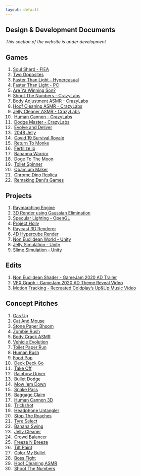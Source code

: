 ```yaml
---
layout: default
---
```

## Design & Development Documents
*This section of the website is under development*
## Games
1. [Soul Shard - FIEA](https://aniketrajnish.github.io/docs/soulshard)
2. [Two Opposites](https://aniketrajnish.github.io/docs/twoopposites)
3. [Faster Than Light - Hypercasual](https://aniketrajnish.github.io/docs/ftlhc)
4. [Faster Than Light - PC](https://aniketrajnish.github.io/docs/ftlpc)
5. [Are Ya Winning Son?](https://aniketrajnish.github.io/docs/ayws)
6. [Shoot The Numbers - CrazyLabs](https://aniketrajnish.github.io/docs/stn)
7. [Body Adjustment ASMR - CrazyLabs](https://aniketrajnish.github.io/docs/baasmr)
8. [Hoof Cleaning ASMR - CrazyLabs](https://aniketrajnish.github.io/docs/hcasmr)
9. [Jelly Cleaner ASMR - CrazyLabs](https://aniketrajnish.github.io/docs/jcasmr)
10. &nbsp;[Human Cannon - CrazyLabs](https://aniketrajnish.github.io/docs/humancannon)
11. &nbsp;[Dodge Master - CrazyLabs](https://aniketrajnish.github.io/docs/dodge)
12. &nbsp;[Evolve and Deliver](https://aniketrajnish.github.io/docs/end)
13. &nbsp;[2048 Jelly](https://aniketrajnish.github.io/docs/j2048)
14. &nbsp;[Covid 19 Survival Royale](https://aniketrajnish.github.io/docs/c19sr)
15. &nbsp;[Return To Monke](https://aniketrajnish.github.io/docs/r2m)
16. &nbsp;[Fertilize.io](https://aniketrajnish.github.io/docs/fert)
17. &nbsp;[Bananna Warrior](https://aniketrajnish.github.io/docs/bw)
18. &nbsp;[Doge To The Moon](https://aniketrajnish.github.io/docs/d2m)
19. &nbsp;[Toilet Spinner](https://aniketrajnish.github.io/docs/toiletspin)
20. &nbsp;[Obamium Maker](https://aniketrajnish.github.io/docs/obama)
21. &nbsp;[Chrome Dino Replica](https://aniketrajnish.github.io/docs/e404)
22. &nbsp;[Remaking Dani's Games](https://aniketrajnish.github.io/docs/daniremake)

## Projects
1. [Raymarching Engine](https://aniketrajnish.github.io/docs/raymarch)
2. [3D Render using Gaussian Elimination](https://aniketrajnish.github.io/docs/gaussrender)
3. [Specular Lighting - OpenGL](https://aniketrajnish.github.io/docs/specularopengl)
4. [Project Holly](https://aniketrajnish.github.io/docs/holly)
5. [Raycast 3D Renderer](https://aniketrajnish.github.io/docs/raycast3d)
6. [4D Hypercube Render](https://aniketrajnish.github.io/docs/hypercube)
7. [Non Euclidean World - Unity](https://aniketrajnish.github.io/docs/ne)
8. [Jelly Simulation - Unity](https://aniketrajnish.github.io/docs/jelly)
9. [Slime Simulation - Unity](https://aniketrajnish.github.io/docs/slime)

## Edits
1. [Non Euclidean Shader - GameJam 2020 AD Trailer](https://aniketrajnish.github.io/docs/nes)
2. [VFX Graph - GameJam 2020 AD Theme Reveal Video](https://aniketrajnish.github.io/docs/vfxgraph)
3. [Motion Tracking - Recreated Coldplay’s Up&Up Music Video](https://aniketrajnish.github.io/docs/upnup)

## Concept Pitches
1. [Gas Up](files/GasUp.pdf)
2. [Cat And Mouse](files/CatAndMouse.pdf)
3. [Stone Paper Bhoom](files/StonePaperBhoom.pdf)
4. [Zombie Rush](files/ZombieRush.pdf)
5. [Body Crack ASMR](files/BodyCrackASMR.pdf)
6. [Vehicle Evolution](files/VehicleEvolution.pdf)
7. [Toilet Paper Run](files/ToiletPaperRun.pdf)
8. [Human Rush](files/HumanRush.pdf)
9. [Food Pop](files/FoodPop.pdf)
10. &nbsp;[Deck Deck Go](files/DeckDeckGo.pdf)
11. &nbsp;[Take Off](files/TakeOff.pdf)
12. &nbsp;[Rainbow Driver](files/RainbowDriver.pdf)
13. &nbsp;[Bullet Dodge](files/BulletDodge.pdf)
14. &nbsp;[Mow 'em Down](files/MowEmDown.pdf)
15. &nbsp;[Snake Pass](files/SnakePass.pdf)
16. &nbsp;[Baggage Claim](files/BaggageClaim.pdf)
17. &nbsp;[Human Cannon 3D](files/HumanCanon3D.pdf)
18. &nbsp;[Trickshot](files/Trickshot.pdf)
19. &nbsp;[Headphone Untangler](files/HeadphoneUntangler.pdf)
20. &nbsp;[Stop The Roaches](files/StopTheRoaches.pdf)
21. &nbsp;[Tyre Select](files/TyreSelect.pdf)
22. &nbsp;[Banana Swing](files/BananaSwing.pdf)
23. &nbsp;[Jelly Cleaner](files/JellyCleaner.pdf)
24. &nbsp;[Crowd Balancer](files/CrowdBalancer.pdf)
25. &nbsp;[Freeze N Breeze](files/FreezeNBreeze.pdf)
26. &nbsp;[Tilt Paint](files/TiltPaint.pdf)
27. &nbsp;[Color My Bullet](files/ColorMyBullet.pdf)
28. &nbsp;[Boss Fight](files/BossFight.pdf)
29. &nbsp;[Hoof Cleaning ASMR](files/HoofCleaningASMR.pdf)
30. &nbsp;[Shoot The Numbers](files/ShootTheNumbers.pdf)



